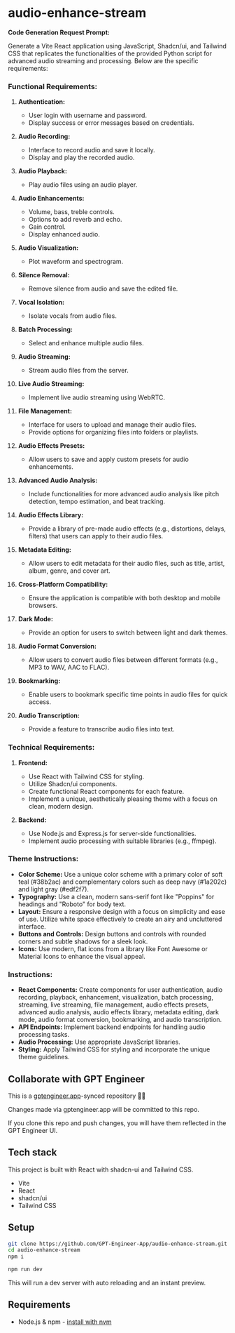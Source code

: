 # audio-enhance-stream





**Code Generation Request Prompt:**

Generate a Vite React application using JavaScript, Shadcn/ui, and Tailwind CSS that replicates the functionalities of the provided Python script for advanced audio streaming and processing. Below are the specific requirements:

### Functional Requirements:

1. **Authentication:**
   - User login with username and password.
   - Display success or error messages based on credentials.

2. **Audio Recording:**
   - Interface to record audio and save it locally.
   - Display and play the recorded audio.

3. **Audio Playback:**
   - Play audio files using an audio player.

4. **Audio Enhancements:**
   - Volume, bass, treble controls.
   - Options to add reverb and echo.
   - Gain control.
   - Display enhanced audio.

5. **Audio Visualization:**
   - Plot waveform and spectrogram.

6. **Silence Removal:**
   - Remove silence from audio and save the edited file.

7. **Vocal Isolation:**
   - Isolate vocals from audio files.

8. **Batch Processing:**
   - Select and enhance multiple audio files.

9. **Audio Streaming:**
   - Stream audio files from the server.

10. **Live Audio Streaming:**
    - Implement live audio streaming using WebRTC.

11. **File Management:**
    - Interface for users to upload and manage their audio files.
    - Provide options for organizing files into folders or playlists.

12. **Audio Effects Presets:**
    - Allow users to save and apply custom presets for audio enhancements.

13. **Advanced Audio Analysis:**
    - Include functionalities for more advanced audio analysis like pitch detection, tempo estimation, and beat tracking.

14. **Audio Effects Library:**
    - Provide a library of pre-made audio effects (e.g., distortions, delays, filters) that users can apply to their audio files.

15. **Metadata Editing:**
    - Allow users to edit metadata for their audio files, such as title, artist, album, genre, and cover art.

16. **Cross-Platform Compatibility:**
    - Ensure the application is compatible with both desktop and mobile browsers.

17. **Dark Mode:**
    - Provide an option for users to switch between light and dark themes.

18. **Audio Format Conversion:**
    - Allow users to convert audio files between different formats (e.g., MP3 to WAV, AAC to FLAC).

19. **Bookmarking:**
    - Enable users to bookmark specific time points in audio files for quick access.

20. **Audio Transcription:**
    - Provide a feature to transcribe audio files into text.

### Technical Requirements:

1. **Frontend:**
   - Use React with Tailwind CSS for styling.
   - Utilize Shadcn/ui components.
   - Create functional React components for each feature.
   - Implement a unique, aesthetically pleasing theme with a focus on clean, modern design.

2. **Backend:**
   - Use Node.js and Express.js for server-side functionalities.
   - Implement audio processing with suitable libraries (e.g., ffmpeg).

### Theme Instructions:

- **Color Scheme:** Use a unique color scheme with a primary color of soft teal (#38b2ac) and complementary colors such as deep navy (#1a202c) and light gray (#edf2f7).
- **Typography:** Use a clean, modern sans-serif font like "Poppins" for headings and "Roboto" for body text.
- **Layout:** Ensure a responsive design with a focus on simplicity and ease of use. Utilize white space effectively to create an airy and uncluttered interface.
- **Buttons and Controls:** Design buttons and controls with rounded corners and subtle shadows for a sleek look.
- **Icons:** Use modern, flat icons from a library like Font Awesome or Material Icons to enhance the visual appeal.

### Instructions:

- **React Components:** Create components for user authentication, audio recording, playback, enhancement, visualization, batch processing, streaming, live streaming, file management, audio effects presets, advanced audio analysis, audio effects library, metadata editing, dark mode, audio format conversion, bookmarking, and audio transcription.
- **API Endpoints:** Implement backend endpoints for handling audio processing tasks.
- **Audio Processing:** Use appropriate JavaScript libraries.
- **Styling:** Apply Tailwind CSS for styling and incorporate the unique theme guidelines.

## Collaborate with GPT Engineer

This is a [gptengineer.app](https://gptengineer.app)-synced repository 🌟🤖

Changes made via gptengineer.app will be committed to this repo.

If you clone this repo and push changes, you will have them reflected in the GPT Engineer UI.

## Tech stack

This project is built with React with shadcn-ui and Tailwind CSS.

- Vite
- React
- shadcn/ui
- Tailwind CSS

## Setup

```sh
git clone https://github.com/GPT-Engineer-App/audio-enhance-stream.git
cd audio-enhance-stream
npm i
```

```sh
npm run dev
```

This will run a dev server with auto reloading and an instant preview.

## Requirements

- Node.js & npm - [install with nvm](https://github.com/nvm-sh/nvm#installing-and-updating)
